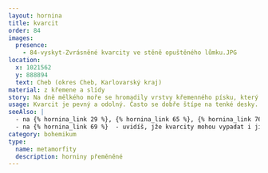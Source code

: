 ```yaml
---
layout: hornina
title: kvarcit
order: 84
images:
  presence:
    - 84-vyskyt-Zvrásněné kvarcity ve stěně opuštěného lůmku.JPG
location:
  x: 1021562
  y: 888894
  text: Cheb (okres Cheb, Karlovarský kraj)
material: z křemene a slídy
story: Na dně mělkého moře se hromadily vrstvy křemenného písku, který sem přinášely řeky z nedaleké pevniny. Stmelením pískových zrnek vznikla pevná hornina -  pískovec. Pozdějí nastalo vrásnění, které zatlačilo pískovec hluboko pod povrch Země, kde je vysoká teplota a velký tlak. Hornina se novým podmínkám přizpůsobila - křemenná písková zrnka se začala rozpouštět a začaly narůstat krystaly křemene a slídy - vzniknul kvarcit. Kvarcit je díky metamorfóze mnohem pevnější než pískovec, kterým kdysi býval.
usage: Kvarcit je pevný a odolný. Často se dobře štípe na tenké desky. Pro výrobu kameniva tahle vlastnost moc výhodná není, za to se ale hodí kameníkům, kteří z kvarcitových desek dokáží vyrobit dlažbu nebo obklad. Je-li kvarcit hodně čistý (obsahuje pouze křemen s minimem příměsí), může sloužit jako surovina pro výrobu ferosilicia.
seeAlso: |
  - na {% hornina_link 29 %}, {% hornina_link 65 %}, {% hornina_link 76 %} a {% hornina_link 91 %} - uvidíš, jak jsem asi mohl vypadat před přeměnou v kvarcit
  - na {% hornina_link 69 %}  - uvidíš, jže kvarcity mohou vypadat i jinak
category: bohemikum
type:
  name: metamorfity
  description: horniny přeměněné
---
```


